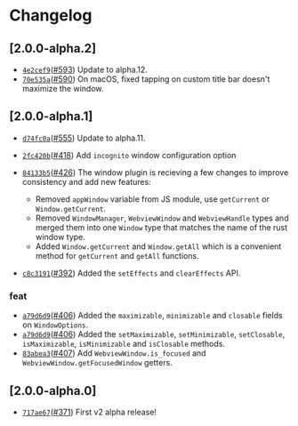 # Changelog

## \[2.0.0-alpha.2]

- [`4e2cef9`](https://github.com/tauri-apps/plugins-workspace/commit/4e2cef9b702bbbb9cf4ee17de50791cb21f1b2a4)([#593](https://github.com/tauri-apps/plugins-workspace/pull/593)) Update to alpha.12.
- [`70e535a`](https://github.com/tauri-apps/plugins-workspace/commit/70e535abd5410873862fb035b6b66f0fea1edde2)([#590](https://github.com/tauri-apps/plugins-workspace/pull/590)) On macOS, fixed tapping on custom title bar doesn't maximize the window.

## \[2.0.0-alpha.1]

- [`d74fc0a`](https://github.com/tauri-apps/plugins-workspace/commit/d74fc0a097996e90a37be8f57d50b7d1f6ca616f)([#555](https://github.com/tauri-apps/plugins-workspace/pull/555)) Update to alpha.11.
- [`2fc420b`](https://github.com/tauri-apps/plugins-workspace/commit/2fc420ba375de924f236f5b32d26667f742fcd6b)([#418](https://github.com/tauri-apps/plugins-workspace/pull/418)) Add `incognito` window configuration option
- [`84133b5`](https://github.com/tauri-apps/plugins-workspace/commit/84133b57b8c443007c728dd8dbe32b08804009f9)([#426](https://github.com/tauri-apps/plugins-workspace/pull/426)) The window plugin is recieving a few changes to improve consistency and add new features:

  - Removed `appWindow` variable from JS module, use `getCurrent` or `Window.getCurrent`.
  - Removed `WindowManager`, `WebviewWindow` and `WebviewHandle` types and merged them into one `Window` type that matches the name of the rust window type.
  - Added `Window.getCurrent` and `Window.getAll` which is a convenient method for `getCurrent` and `getAll` functions.
- [`c8c3191`](https://github.com/tauri-apps/plugins-workspace/commit/c8c3191565aef518037f9f4519886ca98329fe47)([#392](https://github.com/tauri-apps/plugins-workspace/pull/392)) Added the `setEffects` and `clearEffects` API.

### feat

- [`a79d6d9`](https://github.com/tauri-apps/plugins-workspace/commit/a79d6d94bdbf6d1919adff8e65f79240c31d4a14)([#406](https://github.com/tauri-apps/plugins-workspace/pull/406)) Added the `maximizable`, `minimizable` and `closable` fields on `WindowOptions`.
- [`a79d6d9`](https://github.com/tauri-apps/plugins-workspace/commit/a79d6d94bdbf6d1919adff8e65f79240c31d4a14)([#406](https://github.com/tauri-apps/plugins-workspace/pull/406)) Added the `setMaximizable`, `setMinimizable`, `setClosable`, `isMaximizable`, `isMinimizable` and `isClosable` methods.
- [`83abea3`](https://github.com/tauri-apps/plugins-workspace/commit/83abea3cae8408ce262f3815c1a6cc506e73c486)([#407](https://github.com/tauri-apps/plugins-workspace/pull/407)) Add `WebviewWindow.is_focused` and `WebviewWindow.getFocusedWindow` getters.

## \[2.0.0-alpha.0]

- [`717ae67`](https://github.com/tauri-apps/plugins-workspace/commit/717ae670978feb4492fac1f295998b93f2b9347f)([#371](https://github.com/tauri-apps/plugins-workspace/pull/371)) First v2 alpha release!
